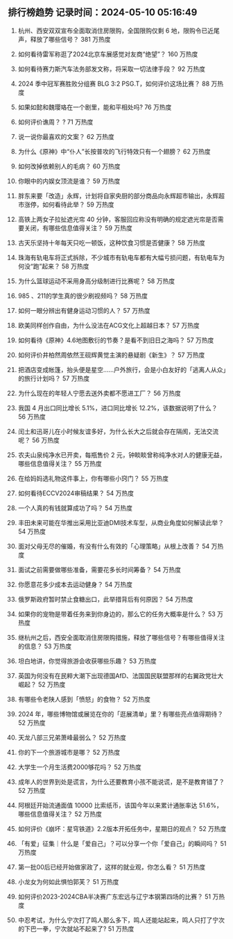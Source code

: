 
## 排行榜趋势 记录时间：2024-05-10 05:16:49
  
  1. 杭州、西安双双宣布全面取消住房限购，全国限购仅剩 6 地，限购令已近尾声，释放了哪些信号？ 381 万热度
    
  2. 如何看待雷军称逛了2024北京车展感觉对友商“绝望”？ 160 万热度
    
  3. 如何看待赛力斯汽车法务部发文称，将采取一切法律手段？ 92 万热度
    
  4. 2024 季中冠军赛胜败分组赛 BLG 3:2 PSG.T，如何评价这场比赛？ 88 万热度
    
  5. 如果如懿和魏璎珞在一个剧里，能和平相处吗? 76 万热度
    
  6. 如何评价谯周？ ? 71 万热度
    
  7. 说一说你最喜欢的文案？ 62 万热度
    
  8. 为什么《原神》中“仆人”长按普攻的飞行特效只有一个翅膀？ 62 万热度
    
  9. 如何改掉依赖别人的毛病？ 60 万热度
    
  10. 你眼中的内娱女顶流是谁？ 59 万热度
    
  11. 胖东来要「改造」永辉，计划将自家央厨的部分商品向永辉超市输出，永辉超市涨停，如何看待此举？ 59 万热度
    
  12. 高铁上两女子拉扯遮光帘 40 分钟，客服回应称没有明确的规定遮光帘是否需要关闭，有哪些信息值得关注？ 59 万热度
    
  13. 古天乐坚持十年每天只吃一顿饭，这种饮食习惯是否健康？ 58 万热度
    
  14. 珠海有轨电车将正式拆除，不少城市有轨电车都有大幅亏损问题，有轨电车为何没“跑”起来？ 58 万热度
    
  15. 为什么篮球运动不采用身高分级制进行比赛呢？ 58 万热度
    
  16. 985 、211的学生真的很少刷视频吗？ 58 万热度
    
  17. 如何一眼分辨出有健身运动习惯的人？ 57 万热度
    
  18. 欧美同样创作自由，为什么没法在ACG文化上超越日本？ 57 万热度
    
  19. 如何看待《原神》4.6地图敷衍的节奏？是看不到旧日之海吗？ 57 万热度
    
  20. 如何评价井柏然周依然王砚辉黄觉主演的悬疑剧《新生》？ 57 万热度
    
  21. 把酒店变成帐篷，抬头便是星空……户外旅行，会是小白友好的「逃离人从众」的旅行计划吗？ 57 万热度
    
  22. 为什么现在的年轻人宁愿去送外卖都不愿进工厂？ 56 万热度
    
  23. 我国 4 月出口同比增长 5.1%，进口同比增长 12.2%，该数据说明了什么？ 56 万热度
    
  24. 闰土和迅哥儿在小时候友谊多好，为什么长大之后就会存在隔阂，无法交流呢？ 56 万热度
    
  25. 农夫山泉纯净水已开卖，每瓶售价 2 元，钟睒睒曾称纯净水对人的健康无益，哪些信息值得关注？ 55 万热度
    
  26. 在给妈妈选礼物这件事上，你有哪些小窍门？ 55 万热度
    
  27. 如何看待ECCV2024审稿结果？ 54 万热度
    
  28. 一个人真的有钱就算成功了吗？ 54 万热度
    
  29. 丰田未来可能在华推出采用比亚迪DMI技术车型，从商业角度如何解读此举？ 54 万热度
    
  30. 面对父母无尽的催婚，有没有什么有效的「心理策略」从根上改善？ 54 万热度
    
  31. 面试之前需要做哪些准备，需要花多长时间筹备？ 54 万热度
    
  32. 你愿意花多少成本去运动健身？ 54 万热度
    
  33. 俄罗斯政府暂时禁止食糖出口，此举措背后有何原因？ 54 万热度
    
  34. 如果你的宠物是带着任务来到你身边的，那么它的任务大概率是什么？ 53 万热度
    
  35. 继杭州之后，西安全面取消住房限购措施，释放了哪些信号？有哪些值得关注的信息？ 53 万热度
    
  36. 坦白地讲，你觉得旅游会收获哪些乐趣？ 53 万热度
    
  37. 英国为何没有在民粹大潮下出现德国AfD、法国国民联盟那样的右翼政党壮大崛起？ 52 万热度
    
  38. 有哪些令老陕人感到「愤怒」的食物？ 52 万热度
    
  39. 2024 年，哪些博物馆或展览在你的「逛展清单」里？有哪些亮点值得期待？ 52 万热度
    
  40. 天龙八部三兄弟萧峰最弱么？ 52 万热度
    
  41. 你的下一个旅游城市是哪？ 52 万热度
    
  42. 大学生一个月生活费2000够花吗？ 52 万热度
    
  43. 成年人的世界到处是谎言，为什么还要教育小孩不能说谎，是不是教育错了？ 52 万热度
    
  44. 阿根廷开始流通面值 10000 比索纸币，该国今年以来累计通胀率达 51.6%，哪些信息值得关注？ 52 万热度
    
  45. 如何评价《崩坏：星穹铁道》2.2版本开拓任务中，星期日的观点？ 52 万热度
    
  46. 「有爱」征集｜什么是「爱自己」？可以分享一个你「爱自己」的瞬间吗？ 51 万热度
    
  47. 第一批00后已经开始做家政了，这样的就业观，你怎么看？ 51 万热度
    
  48. 小龙女为何如此惧怕郭芙？ 51 万热度
    
  49. 如何评价2023-2024CBA半决赛广东宏远与辽宁本钢第四场的比赛？ 51 万热度
    
  50. 中忍考试，为什么宁次打了鸣人那么多下，鸣人还能站起来，鸣人只打了宁次的下巴一拳，宁次就站不起来了? 51 万热度
    